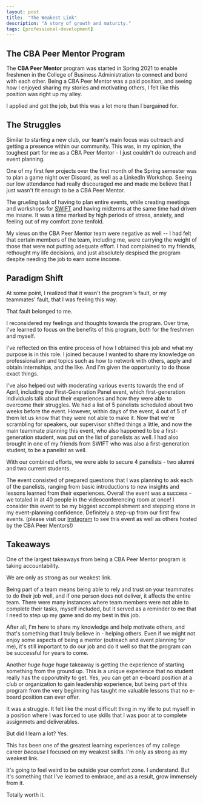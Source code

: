 ```yaml
---
layout: post
title: 	"The Weakest Link"
description: "A story of growth and maturity."
tags: [professional-development]
---
```


## The CBA Peer Mentor Program

The **CBA Peer Mentor** program was started in Spring 2021 to enable freshmen in the College of Business Administration to connect and bond with each other. Being a CBA Peer Mentor was a paid position, and seeing how I enjoyed sharing my stories and motivating others, I felt like this position was right up my alley.

I applied and got the job, but this was a lot more than I bargained for.

## The Struggles

Similar to starting a new club, our team's main focus was outreach and getting a presence within our community. This was, in my opinion, the toughest part for me as a CBA Peer Mentor - I just couldn't do outreach and event planning.

One of my first few projects over the first month of the Spring semester was to plan a game night over Discord, as well as a LinkedIn Workshop. Seeing our low attendance had really discouraged me and made me believe that I just wasn't fit enough to be a CBA Peer Mentor.

The grueling task of having to plan entire events, while creating meetings and workshops for [SWIFT](https://www.calpolyswift.org) and having midterms at the same time had driven me insane. It was a time marked by high periods of stress, anxiety, and feeling out of my comfort zone tenfold.

My views on the CBA Peer Mentor team were negative as well -- I had felt that certain members of the team, including me, were carrying the weight of those that were not putting adequate effort. I had complained to my friends, rethought my life decisions, and just absolutely despised the program despite needing the job to earn some income.

## Paradigm Shift

At some point, I realized that it wasn't the program's fault, or my teammates' fault, that I was feeling this way.

That fault belonged to me.

I reconsidered my feelings and thoughts towards the program. Over time, I've learned to focus on the benefits of this program, both for the freshmen and myself.

I've reflected on this entire process of how I obtained this job and what my purpose is in this role. I joined because I wanted to share my knowledge on professionalism and topics such as how to network with others, apply and obtain internships, and the like. And I'm given the opportunity to do those exact things.

I've also helped out with moderating various events towards the end of April, including our First-Generation Panel event, which first-generation individuals talk about their experiences and how they were able to overcome their struggles. We had a list of 5 panelists scheduled about two weeks before the event. However, within days of the event, 4 out of 5 of them let us know that they were not able to make it. Now that we're scrambling for speakers, our supervisor shifted things a little, and now the main teammate planning this event, who also happened to be a first-generation student, was put on the list of panelists as well. I had also brought in one of my friends from SWIFT who was also a first-generation student, to be a panelist as well.

With our combined efforts, we were able to secure 4 panelists - two alumni and two current students.

The event consisted of prepared questions that I was planning to ask each of the panelists, ranging from basic introductions to new insights and lessons learned from their experiences. Overall the event was a success - we totaled in at 40 people in the videoconferencing room at once! I consider this event to be my biggest accomplishment and stepping stone in my event-planning confidence. Definitely a step-up from our first few events. (please visit our [Instagram](https://www.instagram.com/cbapeermentors/) to see this event as well as others hosted by the CBA Peer Mentors!)

## Takeaways

One of the largest takeaways from being a CBA Peer Mentor program is taking accountability.

We are only as strong as our weakest link.

Being part of a team means being able to rely and trust on your teammates to do their job well, and if one person does not deliver, it affects the entire team. There were many instances where team members were not able to complete their tasks, myself included, but it served as a reminder to me that I need to step up my game and do my best in this job.

After all, I'm here to share my knowledge and help motivate others, and that's something that I truly believe in - helping others. Even if we might not enjoy some aspects of being a mentor (outreach and event planning for me), it's still important to do our job and do it well so that the program can be successful for years to come.

Another *huge huge huge* takeaway is getting the experience of starting something from the ground up. This is a unique experience that no student really has the opporutnity to get. Yes, you can get an e-board position at a club or organization to gain leadership experience, but being part of this program from the very beginning has taught me valuable lessons that no e-board position can ever offer.

It was a struggle. It felt like the most difficult thing in my life to put myself in a position where I was forced to use skills that I was poor at to complete assignmets and deliverables.

But did I learn a lot? Yes.

This has been one of the greatest learning experiences of my college career *because* I focused on my weakest skills. I'm only as strong as my weakest link.

It's going to feel weird to be outside your comfort zone. I understand. But it's something that I've learned to embrace, and as a result, grow immensely from it.

Totally worth it.